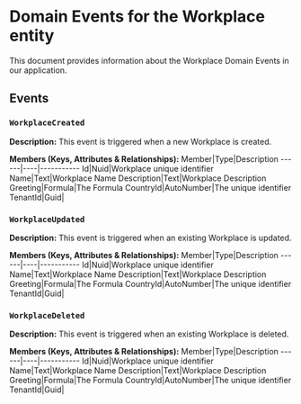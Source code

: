 # Domain Events for the Workplace entity

This document provides information about the Workplace Domain Events in our application.

## Events

### `WorkplaceCreated`

**Description:**
This event is triggered when a new Workplace is created.

**Members (Keys, Attributes & Relationships):**
Member|Type|Description
------|----|-----------
Id|Nuid|Workplace unique identifier
Name|Text|Workplace Name
Description|Text|Workplace Description
Greeting|Formula|The Formula
CountryId|AutoNumber|The unique identifier
TenantId|Guid|


### `WorkplaceUpdated`

**Description:** 
This event is triggered when an existing Workplace is updated.

**Members (Keys, Attributes & Relationships):**
Member|Type|Description
------|----|-----------
Id|Nuid|Workplace unique identifier
Name|Text|Workplace Name
Description|Text|Workplace Description
Greeting|Formula|The Formula
CountryId|AutoNumber|The unique identifier
TenantId|Guid|


### `WorkplaceDeleted`

**Description:**
This event is triggered when an existing Workplace is deleted.

**Members (Keys, Attributes & Relationships):**
Member|Type|Description
------|----|-----------
Id|Nuid|Workplace unique identifier
Name|Text|Workplace Name
Description|Text|Workplace Description
Greeting|Formula|The Formula
CountryId|AutoNumber|The unique identifier
TenantId|Guid|


